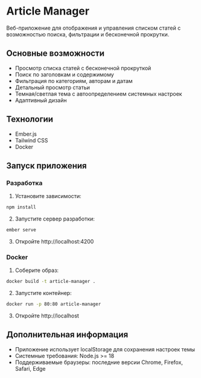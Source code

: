 # Article Manager

Веб-приложение для отображения и управления списком статей с возможностью поиска, фильтрации и бесконечной прокрутки.

## Основные возможности

- Просмотр списка статей с бесконечной прокруткой
- Поиск по заголовкам и содержимому
- Фильтрация по категориям, авторам и датам
- Детальный просмотр статьи
- Темная/светлая тема с автоопределением системных настроек
- Адаптивный дизайн

## Технологии

- Ember.js
- Tailwind CSS
- Docker

## Запуск приложения

### Разработка

1. Установите зависимости:
```bash
npm install
```

2. Запустите сервер разработки:
```bash
ember serve
```

3. Откройте http://localhost:4200

### Docker

1. Соберите образ:
```bash
docker build -t article-manager .
```

2. Запустите контейнер:
```bash
docker run -p 80:80 article-manager
```

3. Откройте http://localhost


## Дополнительная информация

- Приложение использует localStorage для сохранения настроек темы
- Системные требования: Node.js >= 18
- Поддерживаемые браузеры: последние версии Chrome, Firefox, Safari, Edge
